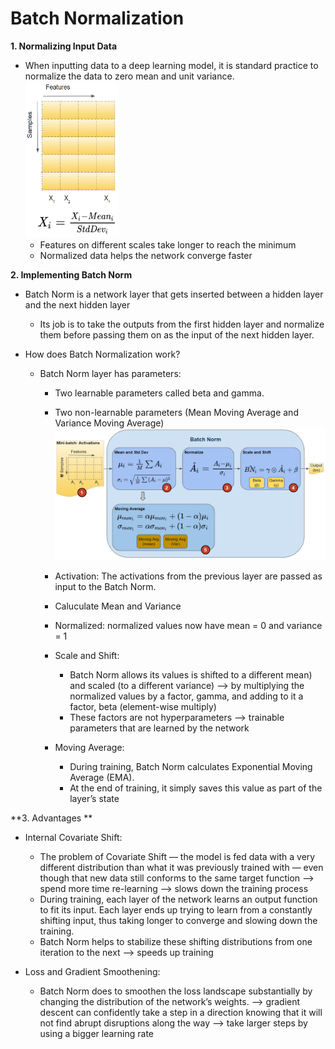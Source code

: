 # **Batch Normalization**


**1. Normalizing Input Data**
- When inputting data to a deep learning model, it is standard practice to normalize the data to zero mean and unit variance.
    <img src="images/norm_data.png" width="150" height="250">
  - Features on different scales take longer to reach the minimum
  - Normalized data helps the network converge faster 


**2. Implementing Batch Norm**
- Batch Norm is a network layer that gets inserted between a hidden layer and the next hidden layer
  - Its job is to take the outputs from the first hidden layer and normalize them before passing them on as the input of the next hidden layer.
 
- How does Batch Normalization work?
  - Batch Norm layer has parameters:
    - Two learnable parameters called beta and gamma.
    - Two non-learnable parameters (Mean Moving Average and Variance Moving Average) 
  ![](images/batch-norm.png)
    
    - Activation: The activations from the previous layer are passed as input to the Batch Norm.
    - Caluculate Mean and Variance
    - Normalized: normalized values now have mean = 0 and variance = 1
    - Scale and Shift:
        - Batch Norm allows its values is shifted to a different mean) and scaled (to a different variance) --> by multiplying the normalized values by a factor, gamma, and adding to it a factor, beta (element-wise multiply)
        - These factors are not hyperparameters --> trainable parameters that are learned by the network
    - Moving Average: 
        - During training, Batch Norm calculates Exponential Moving Average (EMA). 
        - At the end of training, it simply saves this value as part of the layer’s state

**3. Advantages **
- Internal Covariate Shift: 
    - The problem of Covariate Shift — the model is fed data with a very different distribution than what it was previously trained with — even though that new data still conforms to the same target function --> spend more time re-learning --> slows down the training process
    - During training, each layer of the network learns an output function to fit its input. Each layer ends up trying to learn from a constantly shifting input, thus taking longer to converge and slowing down the training.
    - Batch Norm helps to stabilize these shifting distributions from one iteration to the next --> speeds up training

- Loss and Gradient Smoothening:
    - Batch Norm does to smoothen the loss landscape substantially by changing the distribution of the network’s weights. --> gradient descent can confidently take a step in a direction knowing that it will not find abrupt disruptions along the way --> take larger steps by using a bigger learning rate
